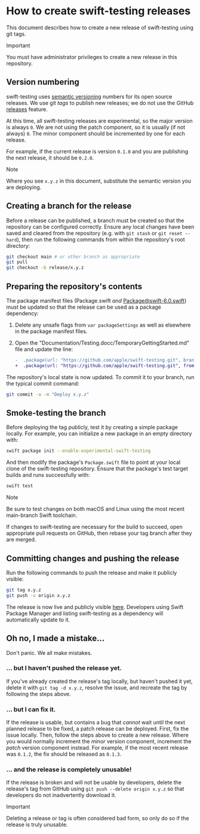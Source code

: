 # How to create swift-testing releases

This document describes how to create a new release of swift-testing using git
tags.

> [!IMPORTANT]
> You must have administrator privileges to create a new release in this
> repository.

## Version numbering

swift-testing uses [semantic versioning](https://semver.org) numbers for its 
open source releases. We use git _tags_ to publish new releases; we do not use
the GitHub [releases](https://docs.github.com/en/repositories/releasing-projects-on-github/about-releases)
feature.

At this time, all swift-testing releases are experimental, so the major version
is always `0`. We are not using the patch component, so it is usually (if not
always) `0`. The minor component should be incremented by one for each release.

For example, if the current release is version `0.1.0` and you are publishing
the next release, it should be `0.2.0`.

> [!NOTE]
> Where you see `x.y.z` in this document, substitute the semantic version you
> are deploying.

## Creating a branch for the release

Before a release can be published, a branch must be created so that the
repository can be configured correctly. Ensure any local changes have been saved
and cleared from the repository (e.g. with `git stash` or `git reset --hard`),
then run the following commands from within the repository's root directory:

```sh
git checkout main # or other branch as appropriate
git pull
git checkout -b release/x.y.z
```

## Preparing the repository's contents

The package manifest files (Package.swift _and_ Package@swift-6.0.swift) must
be updated so that the release can be used as a package dependency:

1. Delete any unsafe flags from `var packageSettings` as well as elsewhere in
   the package manifest files.
1. Open the "Documentation/Testing.docc/TemporaryGettingStarted.md" file and
   update the line:

    ```diff
    -  .package(url: "https://github.com/apple/swift-testing.git", branch: "main"),
    +  .package(url: "https://github.com/apple/swift-testing.git", from: "x.y.z"),
    ```

The repository's local state is now updated. To commit it to your branch, run
the typical commit command:

```sh
git commit -a -m "Deploy x.y.z"
```

## Smoke-testing the branch

Before deploying the tag publicly, test it by creating a simple package locally.
For example, you can initialize a new package in an empty directory with:

```sh
swift package init --enable-experimental-swift-testing
```

And then modify the package's `Package.swift` file to point at your local clone
of the swift-testing repository. Ensure that the package's test target builds
and runs successfully with:

```sh
swift test
```

> [!NOTE]
> Be sure to test changes on both macOS and Linux using the most recent
> main-branch Swift toolchain.   

If changes to swift-testing are necessary for the build to succeed, open
appropriate pull requests on GitHub, then rebase your tag branch after they are
merged.

## Committing changes and pushing the release

Run the following commands to push the release and make it publicly visible:

```sh
git tag x.y.z
git push -u origin x.y.z
```

The release is now live and publicly visible [here](https://github.com/apple/swift-testing/tags).
Developers using Swift Package Manager and listing swift-testing as a dependency
will automatically update to it.

## Oh no, I made a mistake…

Don't panic. We all make mistakes.

### … but I haven't pushed the release yet.

If you've already created the release's tag locally, but haven't pushed it yet,
delete it with `git tag -d x.y.z`, resolve the issue, and recreate the tag by
following the steps above.

### … but I can fix it.

If the release is usable, but contains a bug that _cannot_ wait until the next
planned release to be fixed, a patch release can be deployed. First, fix the
issue locally. Then, follow the steps above to create a new release. Where you
would normally increment the _minor_ version component, increment the _patch_
version component instead. For example, if the most recent release was `0.1.2`,
the fix should be released as `0.1.3`.

### … and the release is completely unusable!

If the release is broken and will not be usable by developers, delete the
release's tag from GitHub using `git push --delete origin x.y.z` so that
developers do not inadvertently download it.

> [!IMPORTANT]
> Deleting a release or tag is often considered bad form, so only do so if the
> release is truly unusable.
